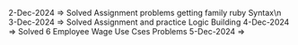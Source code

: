 2-Dec-2024 => Solved Assignment problems getting family ruby Syntax\n
3-Dec-2024 => Solved Assignment and practice Logic Building
4-Dec-2024 => Solved 6 Employee Wage Use Cses Problems 
5-Dec-2024 =>
